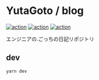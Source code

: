 # YutaGoto / blog

[![action](https://github.com/YutaGoto/blog/actions/workflows/cypress.yml/badge.svg)](https://github.com/YutaGoto/blog/actions)
[![action](https://github.com/YutaGoto/blog/actions/workflows/pages.yml/badge.svg)](https://github.com/YutaGoto/blog/actions)
[![action](https://github.com/YutaGoto/blog/actions/workflows/ci.yml/badge.svg)](https://github.com/YutaGoto/blog/actions)

エンジニアの.ごっちの日記リポジトリ

## dev

```sh
yarn dev
```
